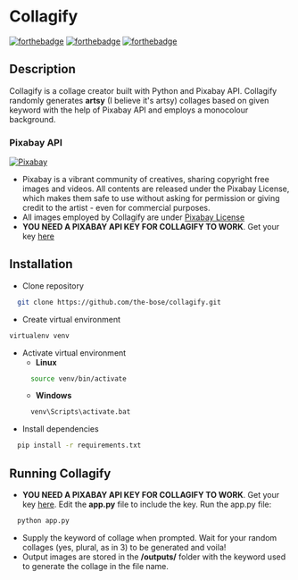 # Collagify
[![forthebadge](https://forthebadge.com/images/badges/built-with-love.svg)](https://www.youtube.com/watch?v=JkoM7CuOUFk)
[![forthebadge](https://forthebadge.com/images/badges/built-by-hipsters.svg)](https://www.youtube.com/watch?v=u1qN6gLbUMw)
[![forthebadge](https://forthebadge.com/images/badges/made-with-python.svg)](https://www.python.org/)

## Description
Collagify is a collage creator built with Python and Pixabay API. Collagify randomly generates **artsy** (I believe it's artsy) collages based on given keyword with the help of Pixabay API and employs a monocolour background.

### Pixabay API
[![Pixabay](https://pixabay.com/static/img/logo.png)](https://pixabay.com/)
* Pixabay is a vibrant community of creatives, sharing copyright free images and videos. All contents are released under the Pixabay License, which makes them safe to use without asking for permission or giving credit to the artist - even for commercial purposes.
* All images employed by Collagify are under [Pixabay License](https://pixabay.com/service/license/)
* **YOU NEED A PIXABAY API KEY FOR COLLAGIFY TO WORK**. Get your key [here](https://pixabay.com/api/docs/)

## Installation
* Clone repository
```sh
  git clone https://github.com/the-bose/collagify.git
```
* Create virtual environment
```sh
virtualenv venv
```
* Activate virtual environment
  * **Linux**
  ```sh
    source venv/bin/activate
  ```
  * **Windows**
  ```sh
    venv\Scripts\activate.bat
  ```
* Install dependencies
```sh
  pip install -r requirements.txt
```

## Running Collagify
* **YOU NEED A PIXABAY API KEY FOR COLLAGIFY TO WORK**. Get your key [here](https://pixabay.com/api/docs/). Edit the **app.py** file to include the key. Run the app.py file:
```sh
  python app.py
```
* Supply the keyword of collage when prompted. Wait for your random collages (yes, plural, as in 3) to be generated and voila!
* Output images are stored in the **/outputs/** folder with the keyword used to generate the collage in the file name.

